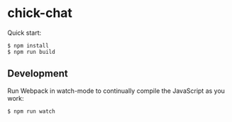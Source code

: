 # chick-chat

Quick start:

```
$ npm install
$ npm run build
````

## Development

Run Webpack in watch-mode to continually compile the JavaScript as you work:

```
$ npm run watch
```
